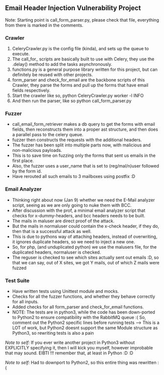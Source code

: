 ## Email Header Injection Vulnerability Project

Note: Starting point is call_form_parser.py, please check 
that file, everything from there is marked in the comments.

### Crawler
1.  CeleryCrawler.py is the config file (kinda), and sets up the queue to execute.
2.  The call_for_ scripts are basically built to use with Celery, 
they use the .delay() method to add the tasks asynchronously.
3.  functions.py is a general purpose library written for this project, 
but can definitely be reused with other projects.
4.  form_parser and check_for_email are the backbone scripts of this Crawler, 
they parse the forms and pull up the forms that have email fields respectively.
5.  Start the crawler like so,
        python CeleryCrawler.py worker -l INFO
6.  And then run the parser, like so
        python call_form_parser.py

### Fuzzer
* call_email_form_retriever makes a db query to get the forms with email fields,
then reconstructs them into a proper ast structure, 
and then does a parallel pass to the celery queue.
* fuzzer then constructs the requests with the additional headers.
* The fuzzer has been split into multiple parts now, with malicious and non-malicious payloads.
* This is to save time on fuzzing only the forms that sent us emails in the first place.
* Also, the fuzzer uses a user_name that is set to (reg/mal/n)user followed by the form id.
* Have rerouted all such emails to 3 mailboxes using postfix :D

### Email Analyzer
* Thinking right about now (Jan 9) whether we need the E-Mail 
analyzer script, seeing as we are only going to nuke them with BCC.
* After discussion with the prof, a minimal email analyzer script 
that checks for x-dummy-headers, and bcc headers needs to be built.
* The mails in maluser are direct proof of the attack.
* But the mails in normaluser could contain the x-check
header, if they do, then that is a successful attack
as well. 
* This is due to pythons way of attaching
headers, instead of overwriting, it ignores duplicate
headers, so we need to inject a new one.
* So, for php, (and unduplicated python) we use the malusers file, 
for the duplicated headers, normaluser is checked.
* The reguser is checked to see which sites actually sent out emails :D, 
so that we can say, out of X sites, we got Y mails, out of which Z mails were fuzzed

### Test Suite
* Have written tests using Unittest module and mocks.
* Checks for all the fuzzer functions, and whether they behave correctly for all inputs.
* Added checks for all form_parser and check_for_email functions.
* NOTE: The tests are in python3, while the code has been down-ported
 to Python2 to ensure compatibility with the RabbitMQ queue :(
 So, comment out the Python2 specific lines before running tests --> This is a 
 LOT of work, but Python2 doesnt support the same Module structure as Python3, 
 so rewriting tests is also a pain


*Note to self:* If you ever write another project in Python3 without EXPLICITLY
specifying it, then I will kick you myself, however improbable that may sound. 
EIBTI !!! remember that, at least in Python :D :D

*Note to self:* Had to downport to Python2, so this entire thing was rewritten :(
